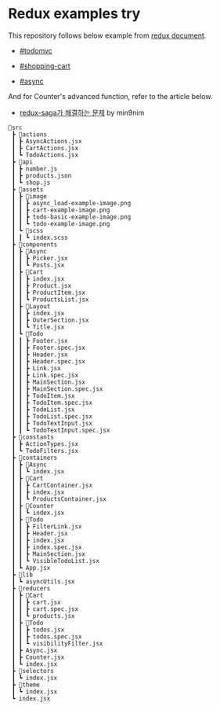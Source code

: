 # Redux examples try

This repository follows below example from [redux document](https://ko.redux.js.org/introduction/getting-started).

- [#todomvc](https://ko.redux.js.org/introduction/examples/#todomvc)

- [#shopping-cart](https://redux.js.org/introduction/examples/#shopping-cart)

- [#async](https://redux.js.org/introduction/examples/#async)

And for Counter's advanced function, refer to the article below.

- [redux-saga가 해결하는 문제](https://min9nim.vercel.app/2020-04-23-redux-saga/) by min9nim

```
📂src
 ┣ 📂actions
 ┃ ┣ AsyncActions.jsx
 ┃ ┣ CartActions.jsx
 ┃ ┗ TodoActions.jsx
 ┣ 📂api
 ┃ ┣ number.js
 ┃ ┣ products.json
 ┃ ┗ shop.js
 ┣ 📂assets
 ┃ ┣ 📂image
 ┃ ┃ ┣ async_load-example-image.png
 ┃ ┃ ┣ cart-example-image.png
 ┃ ┃ ┣ todo-basic-example-image.png
 ┃ ┃ ┗ todo-example-image.png
 ┃ ┗ 📂scss
 ┃ ┃ ┗ index.scss
 ┣ 📂components
 ┃ ┣ 📂Async
 ┃ ┃ ┣ Picker.jsx
 ┃ ┃ ┗ Posts.jsx
 ┃ ┣ 📂Cart
 ┃ ┃ ┣ index.jsx
 ┃ ┃ ┣ Product.jsx
 ┃ ┃ ┣ ProductItem.jsx
 ┃ ┃ ┗ ProductsList.jsx
 ┃ ┣ 📂Layout
 ┃ ┃ ┣ index.jsx
 ┃ ┃ ┣ OuterSection.jsx
 ┃ ┃ ┗ Title.jsx
 ┃ ┗ 📂Todo
 ┃ ┃ ┣ Footer.jsx
 ┃ ┃ ┣ Footer.spec.jsx
 ┃ ┃ ┣ Header.jsx
 ┃ ┃ ┣ Header.spec.jsx
 ┃ ┃ ┣ Link.jsx
 ┃ ┃ ┣ Link.spec.jsx
 ┃ ┃ ┣ MainSection.jsx
 ┃ ┃ ┣ MainSection.spec.jsx
 ┃ ┃ ┣ TodoItem.jsx
 ┃ ┃ ┣ TodoItem.spec.jsx
 ┃ ┃ ┣ TodoList.jsx
 ┃ ┃ ┣ TodoList.spec.jsx
 ┃ ┃ ┣ TodoTextInput.jsx
 ┃ ┃ ┗ TodoTextInput.spec.jsx
 ┣ 📂constants
 ┃ ┣ ActionTypes.jsx
 ┃ ┗ TodoFilters.jsx
 ┣ 📂containers
 ┃ ┣ 📂Async
 ┃ ┃ ┗ index.jsx
 ┃ ┣ 📂Cart
 ┃ ┃ ┣ CartContainer.jsx
 ┃ ┃ ┣ index.jsx
 ┃ ┃ ┗ ProductsContainer.jsx
 ┃ ┣ 📂Counter
 ┃ ┃ ┗ index.jsx
 ┃ ┣ 📂Todo
 ┃ ┃ ┣ FilterLink.jsx
 ┃ ┃ ┣ Header.jsx
 ┃ ┃ ┣ index.jsx
 ┃ ┃ ┣ index.spec.jsx
 ┃ ┃ ┣ MainSection.jsx
 ┃ ┃ ┗ VisibleTodoList.jsx
 ┃ ┗ App.jsx
 ┣ 📂lib
 ┃ ┗ asyncUtils.jsx
 ┣ 📂reducers
 ┃ ┣ 📂Cart
 ┃ ┃ ┣ cart.jsx
 ┃ ┃ ┣ cart.spec.jsx
 ┃ ┃ ┗ products.jsx
 ┃ ┣ 📂Todo
 ┃ ┃ ┣ todos.jsx
 ┃ ┃ ┣ todos.spec.jsx
 ┃ ┃ ┗ visibilityFilter.jsx
 ┃ ┣ Async.jsx
 ┃ ┣ Counter.jsx
 ┃ ┗ index.jsx
 ┣ 📂selectors
 ┃ ┗ index.jsx
 ┣ 📂theme
 ┃ ┗ index.jsx
 ┗ index.jsx
```
